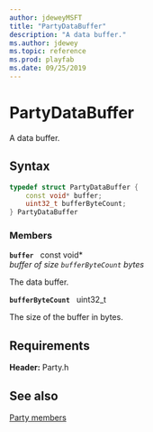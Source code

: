 ```yaml
---
author: jdeweyMSFT
title: "PartyDataBuffer"
description: "A data buffer."
ms.author: jdewey
ms.topic: reference
ms.prod: playfab
ms.date: 09/25/2019
---
```


# PartyDataBuffer  

A data buffer.  

## Syntax  
  
```cpp
typedef struct PartyDataBuffer {  
    const void* buffer;  
    uint32_t bufferByteCount;  
} PartyDataBuffer  
```
  
### Members  
  
**`buffer`** &nbsp; const void*  
*buffer of size `bufferByteCount` bytes*  
  
The data buffer.
  
**`bufferByteCount`** &nbsp; uint32_t  
  
The size of the buffer in bytes.
  
  
## Requirements  
  
**Header:** Party.h
  
## See also  
[Party members](../party_members.md)  

  
  
